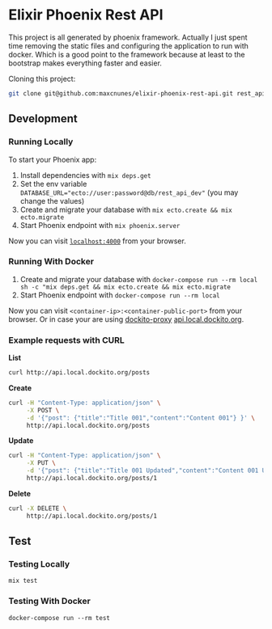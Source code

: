 # Elixir Phoenix Rest API

This project is all generated by phoenix framework.
Actually I just spent time removing the static files and configuring the application to run with docker.
Which is a good point to the framework because at least to the bootstrap makes everything faster and easier.

Cloning this project:

```bash
git clone git@github.com:maxcnunes/elixir-phoenix-rest-api.git rest_api
```

## Development

### Running Locally

To start your Phoenix app:

  1. Install dependencies with `mix deps.get`
  1. Set the env variable `DATABASE_URL="ecto://user:password@db/rest_api_dev"` (you may change the values)
  1. Create and migrate your database with `mix ecto.create && mix ecto.migrate`
  1. Start Phoenix endpoint with `mix phoenix.server`

Now you can visit [`localhost:4000`](http://localhost:4000) from your browser.

### Running With Docker

  1. Create and migrate your database with `docker-compose run --rm local sh -c "mix deps.get && mix ecto.create && mix ecto.migrate`
  2. Start Phoenix endpoint with `docker-compose run --rm local`

Now you can visit `<container-ip>:<container-public-port>` from your browser.
Or in case your are using [dockito-proxy](https://github.com/dockito/proxy) [api.local.dockito.org](api.local.dockito.org).


### Example requests with CURL

**List**
```bash
curl http://api.local.dockito.org/posts
```

**Create**
```bash
curl -H "Content-Type: application/json" \
     -X POST \
     -d '{"post": {"title":"Title 001","content":"Content 001"} }' \
     http://api.local.dockito.org/posts
```

**Update**
```bash
curl -H "Content-Type: application/json" \
     -X PUT \
     -d '{"post": {"title":"Title 001 Updated","content":"Content 001 Updated"} }' \
     http://api.local.dockito.org/posts/1
```

**Delete**
```bash
curl -X DELETE \
     http://api.local.dockito.org/posts/1
```

## Test

### Testing Locally

```shell
mix test
```

### Testing With Docker

```shell
docker-compose run --rm test
```
